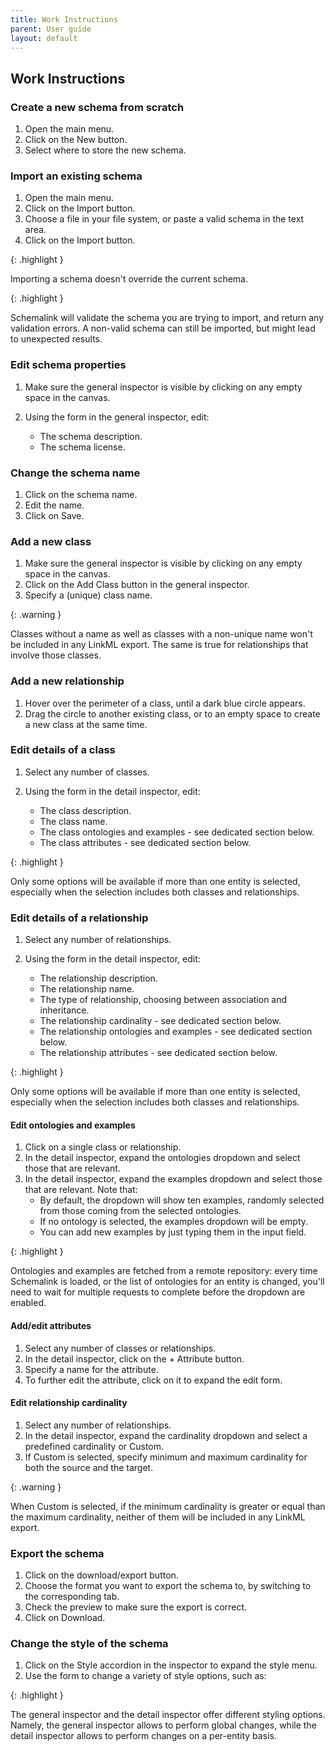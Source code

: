 ```yaml
---
title: Work Instructions
parent: User guide
layout: default
---
```


## Work Instructions

### Create a new schema from scratch

1. Open the main menu.
2. Click on the New button.
3. Select where to store the new schema.

### Import an existing schema

1. Open the main menu.
2. Click on the Import button.
3. Choose a file in your file system, or paste a valid schema in the text area.
4. Click on the Import button.

{: .highlight }

Importing a schema doesn't override the current schema.

{: .highlight }

Schemalink will validate the schema you are trying to import, and return any
validation errors. A non-valid schema can still be imported, but might lead to
unexpected results.

### Edit schema properties

1. Make sure the general inspector is visible by clicking on any empty space in
   the canvas.
2. Using the form in the general inspector, edit:

   - The schema description.
   - The schema license.

### Change the schema name

1. Click on the schema name.
2. Edit the name.
3. Click on Save.

### Add a new class

1. Make sure the general inspector is visible by clicking on any empty space in
   the canvas.
2. Click on the Add Class button in the general inspector.
3. Specify a (unique) class name.

{: .warning }

Classes without a name as well as classes with a non-unique name won't be
included in any LinkML export. The same is true for relationships that involve
those classes.

### Add a new relationship

1. Hover over the perimeter of a class, until a dark blue circle appears.
2. Drag the circle to another existing class, or to an empty space to create a
   new class at the same time.

### Edit details of a class

1. Select any number of classes.
2. Using the form in the detail inspector, edit:

   - The class description.
   - The class name.
   - The class ontologies and examples - see dedicated section below.
   - The class attributes - see dedicated section below.

{: .highlight }

Only some options will be available if more than one entity is selected,
especially when the selection includes both classes and relationships.

### Edit details of a relationship

1. Select any number of relationships.
2. Using the form in the detail inspector, edit:

   - The relationship description.
   - The relationship name.
   - The type of relationship, choosing between association and inheritance.
   - The relationship cardinality - see dedicated section below.
   - The relationship ontologies and examples - see dedicated section below.
   - The relationship attributes - see dedicated section below.

{: .highlight }

Only some options will be available if more than one entity is selected,
especially when the selection includes both classes and relationships.

#### Edit ontologies and examples

1. Click on a single class or relationship.
2. In the detail inspector, expand the ontologies dropdown and select those that
   are relevant.
3. In the detail inspector, expand the examples dropdown and select those that
   are relevant. Note that:
   - By default, the dropdown will show ten examples, randomly selected from
     those coming from the selected ontologies.
   - If no ontology is selected, the examples dropdown will be empty.
   - You can add new examples by just typing them in the input field.

{: .highlight }

Ontologies and examples are fetched from a remote repository: every time
Schemalink is loaded, or the list of ontologies for an entity is changed, you'll
need to wait for multiple requests to complete before the dropdown are enabled.

#### Add/edit attributes

1. Select any number of classes or relationships.
2. In the detail inspector, click on the + Attribute button.
3. Specify a name for the attribute.
4. To further edit the attribute, click on it to expand the edit form.

#### Edit relationship cardinality

1. Select any number of relationships.
2. In the detail inspector, expand the cardinality dropdown and select a
   predefined cardinality or Custom.
3. If Custom is selected, specify minimum and maximum cardinality for both the
   source and the target.

{: .warning }

When Custom is selected, if the minimum cardinality is greater or equal than the
maximum cardinality, neither of them will be included in any LinkML export.

### Export the schema

1. Click on the download/export button.
2. Choose the format you want to export the schema to, by switching to the
   corresponding tab.
3. Check the preview to make sure the export is correct.
4. Click on Download.

### Change the style of the schema

1. Click on the Style accordion in the inspector to expand the style menu.
2. Use the form to change a variety of style options, such as:

{: .highlight }

The general inspector and the detail inspector offer different styling options.
Namely, the general inspector allows to perform global changes, while the detail
inspector allows to perform changes on a per-entity basis.
